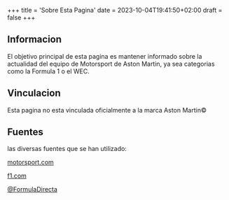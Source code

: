 +++
title = 'Sobre Esta Pagina'
date = 2023-10-04T19:41:50+02:00
draft = false
+++

## Informacion

El objetivo principal de esta pagina es mantener informado sobre la actualidad del equipo de Motorsport de Aston Martin, ya sea categorias como la Formula 1 o el WEC.

## Vinculacion

Esta pagina no esta vinculada oficialmente a la marca Aston Martin©

## Fuentes

las diversas fuentes que se han utilizado:

[motorsport.com](https://es.motorsport.com)

[f1.com](https://www.formula1.com/en/teams/Aston-Martin.html)

[@FormulaDirecta](https://twitter.com/FormulaDirecta)
